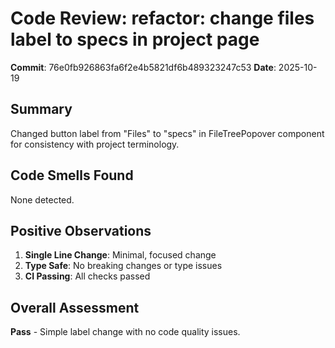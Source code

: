 # Code Review: refactor: change files label to specs in project page

**Commit**: 76e0fb926863fa6f2e4b5821df6b489323247c53
**Date**: 2025-10-19

## Summary
Changed button label from "Files" to "specs" in FileTreePopover component for consistency with project terminology.

## Code Smells Found

None detected.

## Positive Observations

1. **Single Line Change**: Minimal, focused change
2. **Type Safe**: No breaking changes or type issues
3. **CI Passing**: All checks passed

## Overall Assessment
**Pass** - Simple label change with no code quality issues.
